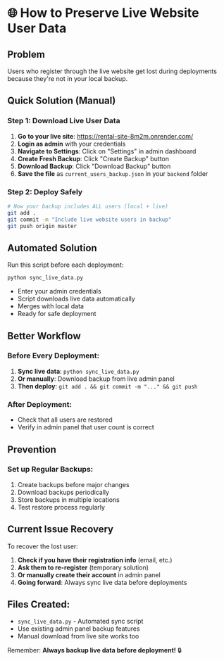 # 🌐 How to Preserve Live Website User Data

## Problem
Users who register through the live website get lost during deployments because they're not in your local backup.

## Quick Solution (Manual)

### Step 1: Download Live User Data
1. **Go to your live site**: https://rental-site-8m2m.onrender.com/
2. **Login as admin** with your credentials 
3. **Navigate to Settings**: Click on "Settings" in admin dashboard
4. **Create Fresh Backup**: Click "Create Backup" button
5. **Download Backup**: Click "Download Backup" button
6. **Save the file** as `current_users_backup.json` in your `backend` folder

### Step 2: Deploy Safely
```bash
# Now your backup includes ALL users (local + live)
git add .
git commit -m "Include live website users in backup"
git push origin master
```

## Automated Solution

Run this script before each deployment:
```bash
python sync_live_data.py
```
- Enter your admin credentials
- Script downloads live data automatically
- Merges with local data
- Ready for safe deployment

## Better Workflow

### Before Every Deployment:
1. **Sync live data**: `python sync_live_data.py`
2. **Or manually**: Download backup from live admin panel
3. **Then deploy**: `git add . && git commit -m "..." && git push`

### After Deployment:
- Check that all users are restored
- Verify in admin panel that user count is correct

## Prevention

### Set up Regular Backups:
1. Create backups before major changes
2. Download backups periodically 
3. Store backups in multiple locations
4. Test restore process regularly

## Current Issue Recovery

To recover the lost user:
1. **Check if you have their registration info** (email, etc.)
2. **Ask them to re-register** (temporary solution)
3. **Or manually create their account** in admin panel
4. **Going forward**: Always sync live data before deployments

## Files Created:
- `sync_live_data.py` - Automated sync script
- Use existing admin panel backup features
- Manual download from live site works too

Remember: **Always backup live data before deployment!** 🔒

